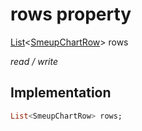 


# rows property






[List](https://api.flutter.dev/flutter/dart-core/List-class.html)&lt;[SmeupChartRow](../../smeup_models_widgets_smeup_chart_row/SmeupChartRow-class.md)> rows
  
_read / write_






## Implementation

```dart
List<SmeupChartRow> rows;


```







